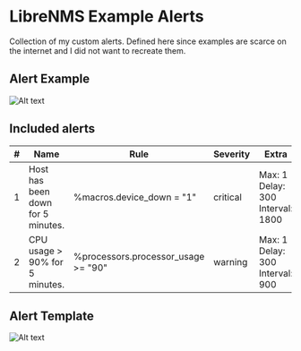 # LibreNMS Example Alerts

Collection of my custom alerts. Defined here since examples are scarce on the internet and I did not want to recreate them.

## Alert Example 

![Alt text](https://raw.githubusercontent.com/zimmertr/Librenms-Example-Alerts/master/alert_example.png "Alerts in LibeNMS")

## Included alerts 

| # | Name | Rule | Severity | Extra |
| - | ---- | ---- | -------- | ----- |
| 1 | Host has been down for 5 minutes. | %macros.device_down = "1" | critical | Max: 1 Delay: 300 Interval: 1800 |
| 2 | CPU usage > 90% for 5 minutes. | %processors.processor_usage >= "90" | warning | Max: 1 Delay: 300 Interval: 900 |


## Alert Template

![Alt text](https://raw.githubusercontent.com/zimmertr/Librenms-Example-Alerts/master/alert_template.png "Alert template in LibeNMS")
